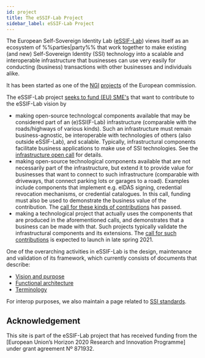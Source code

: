 ```yaml
---
id: project
title: The eSSIF-Lab Project
sidebar_label: eSSIF-Lab Project
---
```


The European Self-Sovereign Identity Lab ([eSSIF-Lab](https://essif-lab.eu/)) views itself as an ecosystem of %%parties|party%% 
that work together to make existing (and new) Self-Sovereign Identity (SSI) technology into 
a scalable and interoperable infrastructure that businesses can use very easily
for conducting (business) transactions with other businesses and individuals alike.

It has been started as one of the [NGI](https://www.ngi.eu/) [projects](https://www.ngi.eu/ngi-projects/) of the European commission.

The eSSIF-Lab project [seeks to fund (EU) SME's](https://essif-lab.eu/open-calls/) that want to contribute to the eSSIF-Lab vision by
- making open-source technologcal components available that may be considered part of an (e)SSI(F-Lab) infrastructure (comparable with the roads/highways of various kinds). Such an infrastructure must remain business-agnostic, be interoperable with technologies of others (also outside eSSIF-Lab), and scalable. Typically, infrastructural components facilitate business applications to make use of SSI technologies. See the [infrastructure open call](https://essif-lab-infrastructure-oriented.fundingbox.com/) for details.
- making open-source technological components available that are not necessarily part of the infrastructure, but extend it to provide value for businesses that want to connect to such infrastructure (comparable with driveways, that connect parking lots or garages to a road). Examples include components that implement e.g. eIDAS signing, credential revocation mechanisms, or credential catalogues. In this call, funding must also be used to demonstrate the business value of the contribution. The [call for these kinds of contributions](https://essif-lab-first-business-oriented.fundingbox.com/) has passed.
- making a technological project that actually uses the components that are produced in the aforementioned calls, and demonstrates that a business can be made with that. Such projects typically validate the infrastructural components and its extensions. The [call for such contributions](https://essif-lab.eu/open-calls/) is expected to launch in late spring 2021.

One of the overarching activities in eSSIF-Lab is the design, maintenance and validation of its framework, which currently consists of documents that describe:

- [Vision and purpose](vision-and-purpose)
- [Functional architecture](functional-architecture)
- [Terminology](terminology)

For interop purposes, we also maintain a page related to [SSI standards](ssi-standards).

## Acknowledgement

This site is part of the eSSIF-Lab project that has received funding from the [European Union’s Horizon 2020 Research and Innovation Programme] under grant agreement Nº 871932.